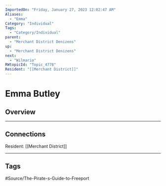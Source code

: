 ```yaml
---
ImportedOn: "Friday, January 27, 2023 12:02:47 AM"
Aliases:
  - "Emma"
Category: "Individual"
Tags:
  - "Category/Individual"
parent:
  - "Merchant District Denizens"
up:
  - "Merchant District Denizens"
next:
  - "Wilmario"
RWtopicId: "Topic_4778"
Resident: "[[Merchant District]]"
---
```

# Emma Butley
## Overview
---
## Connections
Resident: [[Merchant District]]


---
## Tags
#Source/The-Pirate-s-Guide-to-Freeport

